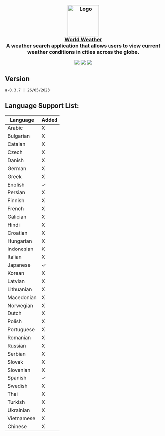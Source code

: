 <h3 align="center">
	<img src="https://raw.githubusercontent.com/fedetomassini/world-weather/main/public/website.ico" width="100" alt="Logo"/><br/>
	<a href="https://github.com/fedetomassini/world-weather">World Weather</a><br/>
  <span>A weather search application that allows users to view current weather conditions in cities across the globe.</span>
</h3>

<p align="center">
    <a href="https://github.com/fedetomassini/world-weather/stargazers"><img src="https://img.shields.io/github/stars/fedetomassini/world-weather?colorA=363a4f&colorB=b7bdf8&style=for-the-badge"</a>
    <a href="https://github.com/fedetomassini/world-weather/issues"><img src="https://img.shields.io/github/issues/fedetomassini/world-weather?colorA=363a4f&colorB=f5a97f&style=for-the-badge"></a>
    <a href="https://github.com/fedetomassini/world-weather/contributors"><img src="https://img.shields.io/github/contributors/fedetomassini/world-weather?colorA=363a4f&colorB=a6da95&style=for-the-badge"></a>
</p>

## Version
```txt
a-0.3.7 | 26/05/2023
```
  
## Language Support List:
| Language         |   Added  |
|------------------|----------|
| Arabic           |    X     |
| Bulgarian        |    X     |
| Catalan          |    X     |
| Czech            |    X     |
| Danish           |    X     |
| German           |    X     |
| Greek            |    X     |
| English          |    ✓     |
| Persian          |    X     |
| Finnish          |    X     |
| French           |    X     |
| Galician         |    X     |
| Hindi            |    X     |
| Croatian         |    X     |
| Hungarian        |    X     |
| Indonesian       |    X     |
| Italian          |    X     |
| Japanese         |    ✓     |
| Korean           |    X     |
| Latvian          |    X     |
| Lithuanian       |    X     |
| Macedonian       |    X     |
| Norwegian        |    X     |
| Dutch            |    X     |
| Polish           |    X     |
| Portuguese       |    X     |
| Romanian         |    X     |
| Russian          |    X     |
| Serbian          |    X     |
| Slovak           |    X     |
| Slovenian        |    X     |
| Spanish          |    ✓     |
| Swedish          |    X     |
| Thai             |    X     |
| Turkish          |    X     |
| Ukrainian        |    X     |
| Vietnamese       |    X     |
| Chinese          |    X     |
